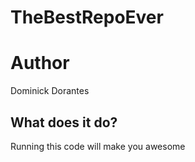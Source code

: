 # TheBestRepoEver

# Author
Dominick Dorantes

## What does it do?
Running this code will make you awesome
